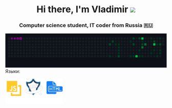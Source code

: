 <h1 align="center">Hi there, I'm  Vladimir 
<img src="https://github.com/blackcater/blackcater/raw/main/images/Hi.gif" height="32"/></h1>
<h3 align="center">Computer science student, IT coder from Russia 🇷🇺</h3>
  <img src="/public/snake.gif" alt="" srcset="">
<!--   <img src="/public/earth.gif" style="width: 200px;" alt="" srcset=""> -->
 <!-- <img style="width: 300px;" src="/public/spinners.webp" alt="" srcset=""> -->


<div>Языки:</div>
 
  <img src="/public/JavaScript.png" alt="Java" width="180">&nbsp;
  
 
